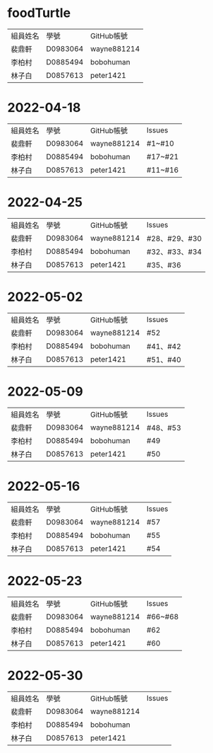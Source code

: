 # foodTurtle
<table>
   <tr>
    <td>組員姓名</td>
    <td>學號</td>
    <td>GitHub帳號</td>
  <tr>
    <td>裴鼎軒</td>
    <td>D0983064</td>
    <td>wayne881214</td>
  <tr>
    <td>李柏村</td>
    <td>D0885494</td>
    <td>bobohuman</td>
  <tr>
    <td>林子白</td>
    <td>D0857613</td>
    <td>peter1421</td>
</table>
<h1> 2022-04-18 </h1>
<table>
   <tr>
    <td>組員姓名</td>
    <td>學號</td>
    <td>GitHub帳號</td>
    <td>Issues</td>
  <tr>
    <td>裴鼎軒</td>
    <td>D0983064</td>
    <td>wayne881214</td>
     <td>#1~#10</td>
  <tr>
    <td>李柏村</td>
    <td>D0885494</td>
    <td>bobohuman</td>
    <td>#17~#21</td>
  <tr>
    <td>林子白</td>
    <td>D0857613</td>
    <td>peter1421</td>
    <td>#11~#16</td>
</table>
<h1> 2022-04-25 </h1>
<table>
   <tr>
    <td>組員姓名</td>
    <td>學號</td>
    <td>GitHub帳號</td>
    <td>Issues</td>
  <tr>
    <td>裴鼎軒</td>
    <td>D0983064</td>
    <td>wayne881214</td>
     <td>#28、#29、#30</td>
  <tr>
    <td>李柏村</td>
    <td>D0885494</td>
    <td>bobohuman</td>
    <td>#32、#33、#34</td>
  <tr>
    <td>林子白</td>
    <td>D0857613</td>
    <td>peter1421</td>
    <td>#35、#36</td>
</table>
<h1> 2022-05-02 </h1>
<table>
   <tr>
    <td>組員姓名</td>
    <td>學號</td>
    <td>GitHub帳號</td>
    <td>Issues</td>
  <tr>
    <td>裴鼎軒</td>
    <td>D0983064</td>
    <td>wayne881214</td>
     <td>#52</td>
  <tr>
    <td>李柏村</td>
    <td>D0885494</td>
    <td>bobohuman</td>
    <td>#41、#42</td>
  <tr>
    <td>林子白</td>
    <td>D0857613</td>
    <td>peter1421</td>
    <td>#51、#40</td>
</table>
<h1> 2022-05-09 </h1>
<table>
   <tr>
    <td>組員姓名</td>
    <td>學號</td>
    <td>GitHub帳號</td>
    <td>Issues</td>
  <tr>
    <td>裴鼎軒</td>
    <td>D0983064</td>
    <td>wayne881214</td>
    <td>#48、#53</td>
  <tr>
    <td>李柏村</td>
    <td>D0885494</td>
    <td>bobohuman</td>
    <td>#49</td>
  <tr>
    <td>林子白</td>
    <td>D0857613</td>
    <td>peter1421</td>
    <td>#50</td>
</table>
</table>
<h1> 2022-05-16 </h1>
<table>
   <tr>
    <td>組員姓名</td>
    <td>學號</td>
    <td>GitHub帳號</td>
    <td>Issues</td>
  <tr>
    <td>裴鼎軒</td>
    <td>D0983064</td>
    <td>wayne881214</td>
    <td>#57</td>
  <tr>
    <td>李柏村</td>
    <td>D0885494</td>
    <td>bobohuman</td>
    <td>#55</td>
  <tr>
    <td>林子白</td>
    <td>D0857613</td>
    <td>peter1421</td>
    <td>#54</td>
</table>
<h1> 2022-05-23 </h1>
<table>
   <tr>
    <td>組員姓名</td>
    <td>學號</td>
    <td>GitHub帳號</td>
    <td>Issues</td>
  <tr>
    <td>裴鼎軒</td>
    <td>D0983064</td>
    <td>wayne881214</td>
    <td>#66~#68</td>
  <tr>
    <td>李柏村</td>
    <td>D0885494</td>
    <td>bobohuman</td>
    <td>#62</td>
  <tr>
    <td>林子白</td>
    <td>D0857613</td>
    <td>peter1421</td>
    <td>#60</td>
</table>
<h1> 2022-05-30 </h1>
<table>
   <tr>
    <td>組員姓名</td>
    <td>學號</td>
    <td>GitHub帳號</td>
    <td>Issues</td>
  <tr>
    <td>裴鼎軒</td>
    <td>D0983064</td>
    <td>wayne881214</td>
    <td></td>
  <tr>
    <td>李柏村</td>
    <td>D0885494</td>
    <td>bobohuman</td>
    <td></td>
  <tr>
    <td>林子白</td>
    <td>D0857613</td>
    <td>peter1421</td>
    <td></td>
</table>
